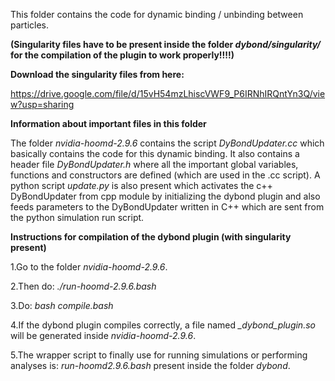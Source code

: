 This folder contains the code for dynamic binding / unbinding between particles. 

**(Singularity files have to be present inside the folder *dybond/singularity/* for the compilation of the plugin to work properly!!!!)**

**Download the singularity files from here:**

https://drive.google.com/file/d/15vH54mzLhiscVWF9_P6IRNhIRQntYn3Q/view?usp=sharing


**Information about important files in this folder**

The folder *nvidia-hoomd-2.9.6* contains the script *DyBondUpdater.cc* which basically contains the code for this dynamic binding. It also contains a header file *DyBondUpdater.h* where all the important global variables, functions and constructors are defined (which are used in the .cc script). A python script *update.py* is also present which activates the c++ DyBondUpdater from cpp module by initializing the dybond plugin and also feeds parameters to the DyBondUpdater written in C++ which are sent from the python simulation run script. 


**Instructions for compilation of the dybond plugin (with singularity present)**

1.Go to the folder *nvidia-hoomd-2.9.6*.

2.Then do: *./run-hoomd-2.9.6.bash*

3.Do: *bash compile.bash*

4.If the dybond plugin compiles correctly, a file named *_dybond_plugin.so* will be generated inside *nvidia-hoomd-2.9.6*.

5.The wrapper script to finally use for running simulations or performing analyses is: *run-hoomd2.9.6.bash* present inside the folder *dybond*.



